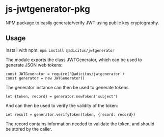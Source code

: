 # js-jwtgenerator-pkg
NPM package to easily generate/verify JWT using public key cryptography.

## Usage
Install with npm:
`npm install @adicitus/jwtgenerator`

The module exports the class JWTGenerator, which can be used to generate JSON web tokens:
```
const JWTGenerator = require('@adicitus/jwtgenerator')
const generator = new JWTGenerator()
```

The generator instance can then be used to generate tokens:
```
let {token, record} = generator.newToken('subject')
```

And can then be used to verify the validity of the token:
```
Let result = generator.verifyToken(token, {record: record})
```

The record contains information needed to validate the token, and should be stored by the caller.
